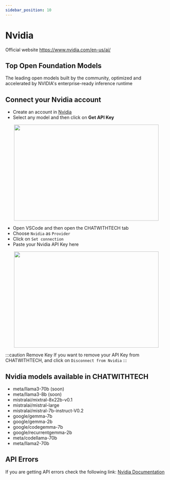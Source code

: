```yaml
---
sidebar_position: 10
---
```


# Nvidia
Official website https://www.nvidia.com/en-us/ai/

## Top Open Foundation Models
The leading open models built by the community, optimized and accelerated by NVIDIA's enterprise-ready inference runtime

## Connect your Nvidia account
- Create an account in [Nvidia](https://build.nvidia.com/)
- Select any model and then click on **Get API Key**

<p align="center">
      <img width="450" height="300" src="https://github.com/davila7/code-gpt-docs/assets/6216945/23065164-e04e-4f8f-a3f0-36e1ff65bcab" />
</p>

- Open VSCode and then open the CHATWITHTECH tab
- Choose `Nvidia` as `Provider`
- Click on `Set connection`
- Paste your Nvidia API Key here
  
<p align="center">
      <img width="450" height="300" src="https://github.com/davila7/code-gpt-docs/assets/6216945/bd956dbe-aaed-474d-a97d-7c133b8a117b" />
</p>

:::caution Remove Key
If you want to remove your API Key from CHATWITHTECH, and click on `Disconnect from Nvidia`
:::

## Nvidia models available in CHATWITHTECH
- meta/llama3-70b (soon)
- meta/llama3-8b (soon)
- mistralai/mixtral-8x22b-v0.1
- mistralai/mistral-large
- mistralai/mistral-7b-instruct-V0.2
- google/gemma-7b
- google/gemma-2b
- google/codegemma-7b
- google/recurrentgemma-2b
- meta/codellama-70b 
- meta/llama2-70b

## API Errors
If you are getting API errors check the following link: [Nvidia Documentation](https://docs.api.nvidia.com/)


